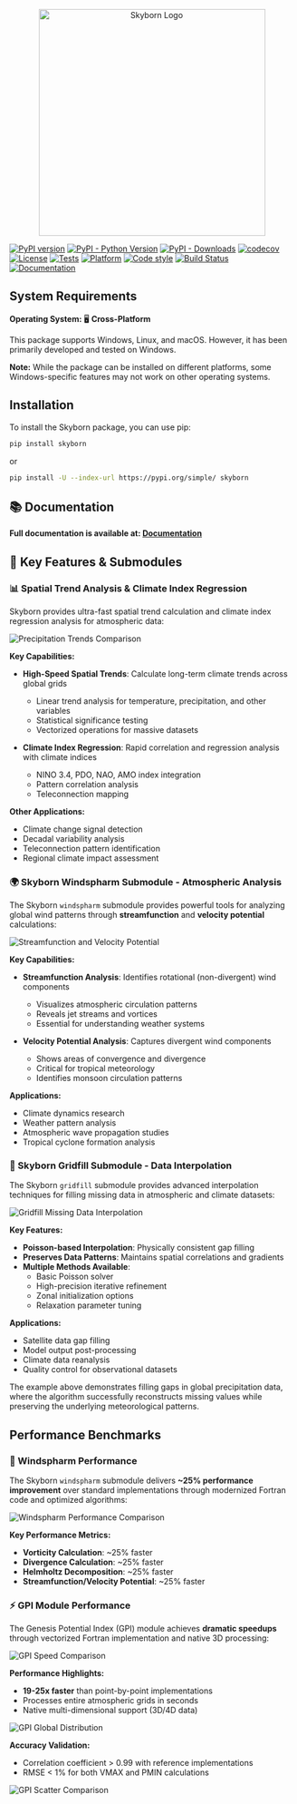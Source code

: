 <p align="center">
  <a href="https://github.com/QianyeSu/Skyborn" target="_blank">
    <img src="docs/source/_static/SkyBornLogo.svg" alt="Skyborn Logo" width="400"/>
  </a>
</p>

[![PyPI version](https://badge.fury.io/py/skyborn.svg)](https://badge.fury.io/py/skyborn)
[![PyPI - Python Version](https://img.shields.io/pypi/pyversions/skyborn)](https://pypi.org/project/skyborn/)
[![PyPI - Downloads](https://img.shields.io/pypi/dm/skyborn)](https://pypi.org/project/skyborn/)
[![codecov](https://codecov.io/gh/QianyeSu/Skyborn/graph/badge.svg?token=YOUR_TOKEN_HERE)](https://codecov.io/gh/QianyeSu/Skyborn)
[![License](https://img.shields.io/github/license/QianyeSu/Skyborn)](https://github.com/QianyeSu/Skyborn/blob/main/LICENSE)
[![Tests](https://github.com/QianyeSu/Skyborn/actions/workflows/stable-ci.yml/badge.svg)](https://github.com/QianyeSu/Skyborn/actions/workflows/stable-ci.yml)
[![Platform](https://img.shields.io/badge/platform-Windows-blue)](https://github.com/QianyeSu/Skyborn)
[![Code style](https://img.shields.io/badge/code%20style-black-blue.svg)](https://github.com/psf/black)
[![Build Status](https://github.com/QianyeSu/Skyborn/actions/workflows/test-coverage.yml/badge.svg?branch=main)](https://github.com/QianyeSu/Skyborn/actions/workflows/test-coverage.yml?query=branch%3Amain)
[![Documentation](https://img.shields.io/badge/docs-GitHub%20Pages-brightgreen)](https://skyborn.readthedocs.io/en/latest/)
## System Requirements

**Operating System:** 🖥️ **Cross-Platform**

This package supports Windows, Linux, and macOS. However, it has been primarily developed and tested on Windows.

**Note:** While the package can be installed on different platforms, some Windows-specific features may not work on other operating systems.

## Installation

To install the Skyborn package, you can use pip:

```bash
pip install skyborn
```
or

```bash
pip install -U --index-url https://pypi.org/simple/ skyborn
```

## 📚 Documentation

**Full documentation is available at: [Documentation ](https://skyborn.readthedocs.io/en/latest/)**



## 🎯 Key Features & Submodules

### 📊 Spatial Trend Analysis & Climate Index Regression

Skyborn provides ultra-fast spatial trend calculation and climate index regression analysis for atmospheric data:

![Precipitation Trends Comparison](docs/source/images/precipitation_trends_comparison_1979_2014.png)

**Key Capabilities:**
- **High-Speed Spatial Trends**: Calculate long-term climate trends across global grids
  - Linear trend analysis for temperature, precipitation, and other variables
  - Statistical significance testing
  - Vectorized operations for massive datasets

- **Climate Index Regression**: Rapid correlation and regression analysis with climate indices
  - NINO 3.4, PDO, NAO, AMO index integration
  - Pattern correlation analysis
  - Teleconnection mapping

**Other Applications:**
- Climate change signal detection
- Decadal variability analysis
- Teleconnection pattern identification
- Regional climate impact assessment

### 🌍 Skyborn Windspharm Submodule - Atmospheric Analysis

The Skyborn `windspharm` submodule provides powerful tools for analyzing global wind patterns through **streamfunction** and **velocity potential** calculations:

![Streamfunction and Velocity Potential](docs/source/images/windspharm_sfvp_analysis.png)

**Key Capabilities:**
- **Streamfunction Analysis**: Identifies rotational (non-divergent) wind components
  - Visualizes atmospheric circulation patterns
  - Reveals jet streams and vortices
  - Essential for understanding weather systems

- **Velocity Potential Analysis**: Captures divergent wind components
  - Shows areas of convergence and divergence
  - Critical for tropical meteorology
  - Identifies monsoon circulation patterns

**Applications:**
- Climate dynamics research
- Weather pattern analysis
- Atmospheric wave propagation studies
- Tropical cyclone formation analysis

### 🔧 Skyborn Gridfill Submodule - Data Interpolation

The Skyborn `gridfill` submodule provides advanced interpolation techniques for filling missing data in atmospheric and climate datasets:

![Gridfill Missing Data Interpolation](docs/source/images/gridfill_demo_result_readme.png)

**Key Features:**
- **Poisson-based Interpolation**: Physically consistent gap filling
- **Preserves Data Patterns**: Maintains spatial correlations and gradients
- **Multiple Methods Available**:
  - Basic Poisson solver
  - High-precision iterative refinement
  - Zonal initialization options
  - Relaxation parameter tuning

**Applications:**
- Satellite data gap filling
- Model output post-processing
- Climate data reanalysis
- Quality control for observational datasets

The example above demonstrates filling gaps in global precipitation data, where the algorithm successfully reconstructs missing values while preserving the underlying meteorological patterns.

## Performance Benchmarks

### 🚀 Windspharm Performance

The Skyborn `windspharm` submodule delivers **~25% performance improvement** over standard implementations through modernized Fortran code and optimized algorithms:

![Windspharm Performance Comparison](docs/source/images/windspharm_performance_comparison.png)

**Key Performance Metrics:**
- **Vorticity Calculation**: ~25% faster
- **Divergence Calculation**: ~25% faster
- **Helmholtz Decomposition**: ~25% faster
- **Streamfunction/Velocity Potential**: ~25% faster

### ⚡ GPI Module Performance

The Genesis Potential Index (GPI) module achieves **dramatic speedups** through vectorized Fortran implementation and native 3D processing:

![GPI Speed Comparison](docs/source/images/gpi_speed_comparison.png)

**Performance Highlights:**
- **19-25x faster** than point-by-point implementations
- Processes entire atmospheric grids in seconds
- Native multi-dimensional support (3D/4D data)

![GPI Global Distribution](docs/source/images/gpi_global_distribution.png)

**Accuracy Validation:**
- Correlation coefficient > 0.99 with reference implementations
- RMSE < 1% for both VMAX and PMIN calculations

![GPI Scatter Comparison](docs/source/images/gpi_scatter_comparison.png)
